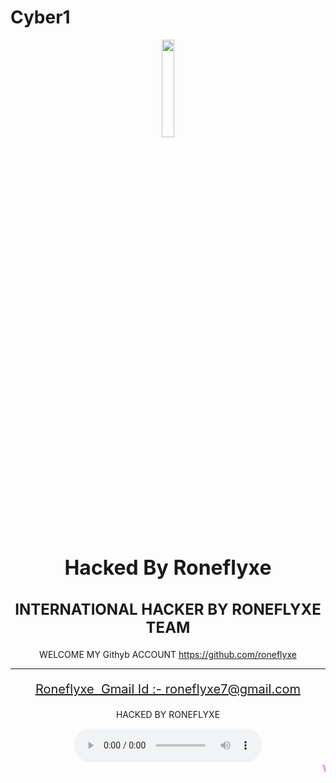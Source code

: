 # Cyber1
<DOCTYPE html><html><head><title>Hacked By RONEFLYXE - INTERNATIONAL HACKER RONEFLYXE</title><meta charset="UTF-8"/><meta name="author" content="INDIA CYBER SECURITY FORCE "/><meta name="viewport" content="width=device-width, initial-scale=1.0"/><meta name="description" content="WELCOME MY GITHUB ACCOUNT https://github.com/roneflyxe"/><meta property="og:title" content="Hacked By  RONEFLYXE- INTERNATIONAL HACKER RONEFLYXE"/><meta name="keywords" content="RONEFLYXE- INTERNATIONAL HACKER RONEFLYXE,Haxor my id"/><meta property="og:image" content="https://cdn.prinsh.com/data-1/images/NathanPrinsley-anonymous-sad.jpg"/><meta property="og:type" content="website"/> <meta property="og:site_name" content="Haxor Uploader"/><link rel="shortcut icon" type="image/x-icon" href="https://cdn.prinsh.com/data-1/images/NathanPrinsley-anonymous-sad.jpg" /><link rel="stylesheet" type="text/css" href="https://cdn.prinsh.com/NathanPrinsley-textstyle/nprinsh-stext.css"/><style>body{background: url("https://cdn.prinsh.com/data-1/images/NathanPrinsley-star.gif") no-repeat center center fixed;background-size:100% 100%;font-family:Helvetica;margin-top:35px;}h1,h2{margin-top:.3em;margin-bottom:.3em;}h1.nprinsleyy{color:#dbd9d9;}h2{color:#dbd9d9;}p.message_prinsley{color:#00eb00;margin-top:.25em;margin-bottom:.25em;font-size:20px;font-weight:unset;}.hubungi_prinsh{color:#00eb00;text-decoration:none;}.hubungi_prinsh:hover{color:red}.othermes_nprinsh{color:#eddd00;font-size:60px;}marquee.foonathanPrinsley{display:;position: fixed; width: 100%; bottom: 0px; font-family: Tahoma; height: 20px; color: white; left: 0px; border-top: 2px solid darkred; padding: 5px; background-color: #000}</style></head><body><center/><img src="https://cdn.prinsh.com/data-1/images/NathanPrinsley-anonymous-sad.jpg" style="width: 20%"><h1 class="nprinsleyy nprinsley-text-rainbowan" style="font-size:32px;">Hacked By Roneflyxe</h1><h2 style="font-size:24px;" class="nprinsley-text-glitchan">INTERNATIONAL HACKER BY RONEFLYXE TEAM</h2><p class="message_prinsley nathan-prinsley_none">WELCOME MY Githyb ACCOUNT https://github.com/roneflyxe</p><hr/><p style="font-size:20px;" class="nprinsley-text-glitchan"><a class="hubungi_prinsh" href="mailto:I.C.S.F TEAM Gmail Ide :- roneflyxe7@gmail.com">Roneflyxe  Gmail Id :- roneflyxe7@gmail.com</a></p><p class="othermes_nprinsh nprinsley-text nprinsley-rainbow">HACKED BY RONEFLYXE </p><audio src="https://cdn.prinsh.com/data-1/mp3/mood_nighttiks.mp3" controls autoplay="1" loop="1"></audio><marquee class="foonathanPrinsley"><b style="color: #ed74d4;font-size:16px;" class="nprinsley-text-redan">WEBSITE HACKED BY 🇧🇩 BANGLADESH 🇧🇩 CYBER SECURITY FORCE TEAM RONEFLYXE RESPECT MY COUNTRY BANGLADESH </b></marquee></center><script src="https://cdn.prinsh.com/NathanPrinsley-effect/salju-terbang.js" type="text/javascript"></script></body></html>
